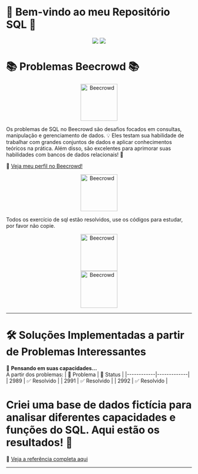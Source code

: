 # 🎉 Bem-vindo ao meu Repositório SQL 🎉

<div align="center">
  <img src="https://img.shields.io/badge/postgres-%23316192.svg?style=for-the-badge&logo=postgresql&logoColor=white">
  <img src="https://img.shields.io/badge/mysql-%234479A1.svg?style=for-the-badge&logo=mysql&logoColor=white">
</div>

# 📚 Problemas Beecrowd 📚
<div align="center">
  <img src="caminho-para-sua-imagem-do-beecrowd" alt="Beecrowd" style="width:100px;">
</div>

Os problemas de SQL no Beecrowd são desafios focados em consultas, manipulação e gerenciamento de dados. 💡 Eles testam sua habilidade de trabalhar com grandes conjuntos de dados e aplicar conhecimentos teóricos na prática. Além disso, são excelentes para aprimorar suas habilidades com bancos de dados relacionais! 🚀

🔗 [Veja meu perfil no Beecrowd!](https://judge.beecrowd.com/pt/profile/980945) 

<div align="center">
  <img src="caminho-para-sua-imagem-do-beecrowd" alt="Beecrowd" style="width:100px;">
</div>

Todos os exercício de sql estão resolvidos, use os códigos para estudar, por favor não copie.

<div align="center">
  <img src="caminho-para-sua-imagem-do-beecrowd" alt="Beecrowd" style="width:100px;">
</div>
<div align="center">
  <img src="caminho-para-sua-imagem-do-beecrowd" alt="Beecrowd" style="width:100px;">
</div>


---

# 🛠️ Soluções Implementadas a partir de Problemas Interessantes

💭 **Pensando em suas capacidades...**  
A partir dos problemas: 
| 📝 Problema | 📌 Status   |
|------------|-------------|
| 2989       | ✅ Resolvido |
| 2991       | ✅ Resolvido |
| 2992       | ✅ Resolvido |

# Criei uma base de dados fictícia para analisar diferentes capacidades e funções do SQL. Aqui estão os resultados! 🎯
🔗 [Veja a referência completa aqui](https://www.example.com)

---
